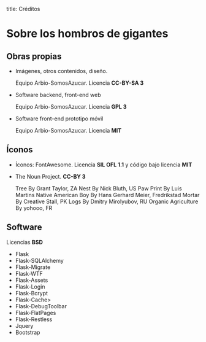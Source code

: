 title: Créditos

# Sobre los hombros de gigantes

## Obras propias

- Imágenes, otros contenidos, diseño.

    Equipo Arbio-SomosAzucar. Licencia **CC-BY-SA 3**

- Software backend, front-end web

    Equipo Arbio-SomosAzucar. Licencia **GPL 3**

- Software front-end prototipo móvil

    Equipo Arbio-SomosAzucar. Licencia **MIT**

## Íconos

- Íconos: FontAwesome. Licencia **SIL OFL 1.1** y código bajo licencia **MIT**

- The Noun Project. **CC-BY 3**

    Tree By Grant Taylor, ZA
    Nest By Nick Bluth, US
    Paw Print By Luis Martins
    Native American Boy By Hans Gerhard Meier, Fredrikstad
    Mortar By Creative Stall, PK
    Logs By Dmitry Mirolyubov, RU
    Organic Agriculture By yohooo, FR

## Software

Licencias **BSD**

- Flask
- Flask-SQLAlchemy
- Flask-Migrate
- Flask-WTF
- Flask-Assets
- Flask-Login
- Flask-Bcrypt
- Flask-Cache>
- Flask-DebugToolbar
- Flask-FlatPages
- Flask-Restless
- Jquery
- Bootstrap

